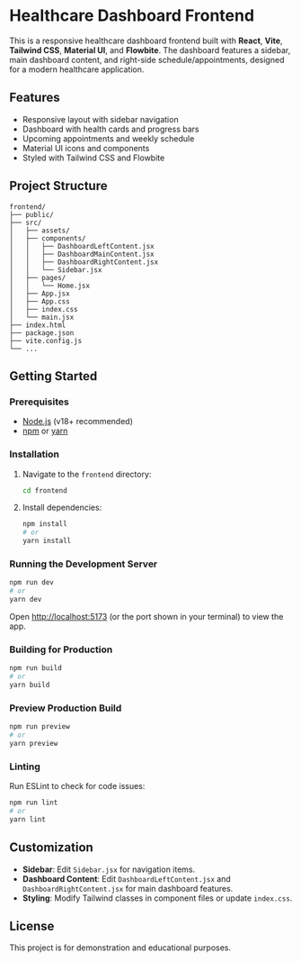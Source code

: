 # Healthcare Dashboard Frontend

This is a responsive healthcare dashboard frontend built with **React**, **Vite**, **Tailwind CSS**, **Material UI**, and **Flowbite**. The dashboard features a sidebar, main dashboard content, and right-side schedule/appointments, designed for a modern healthcare application.

## Features

- Responsive layout with sidebar navigation
- Dashboard with health cards and progress bars
- Upcoming appointments and weekly schedule
- Material UI icons and components
- Styled with Tailwind CSS and Flowbite

## Project Structure

```
frontend/
├── public/
├── src/
│   ├── assets/
│   ├── components/
│   │   ├── DashboardLeftContent.jsx
│   │   ├── DashboardMainContent.jsx
│   │   ├── DashboardRightContent.jsx
│   │   └── Sidebar.jsx
│   ├── pages/
│   │   └── Home.jsx
│   ├── App.jsx
│   ├── App.css
│   ├── index.css
│   └── main.jsx
├── index.html
├── package.json
├── vite.config.js
└── ...
```

## Getting Started

### Prerequisites

- [Node.js](https://nodejs.org/) (v18+ recommended)
- [npm](https://www.npmjs.com/) or [yarn](https://yarnpkg.com/)

### Installation

1. Navigate to the `frontend` directory:

   ```sh
   cd frontend
   ```

2. Install dependencies:

   ```sh
   npm install
   # or
   yarn install
   ```

### Running the Development Server

```sh
npm run dev
# or
yarn dev
```

Open [http://localhost:5173](http://localhost:5173) (or the port shown in your terminal) to view the app.

### Building for Production

```sh
npm run build
# or
yarn build
```

### Preview Production Build

```sh
npm run preview
# or
yarn preview
```

### Linting

Run ESLint to check for code issues:

```sh
npm run lint
# or
yarn lint
```

## Customization

- **Sidebar**: Edit `Sidebar.jsx` for navigation items.
- **Dashboard Content**: Edit `DashboardLeftContent.jsx` and `DashboardRightContent.jsx` for main dashboard features.
- **Styling**: Modify Tailwind classes in component files or update `index.css`.

## License

This project is for demonstration and educational purposes.